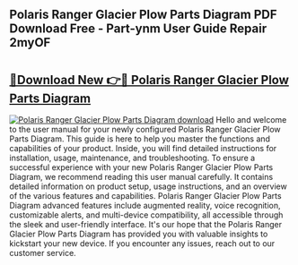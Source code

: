 ## Polaris Ranger Glacier Plow Parts Diagram PDF Download Free - Part-ynm User Guide Repair 2myOF

# <h2><a href="http://dftepx2.blite.top/?on=Polaris+Ranger+Glacier+Plow+Parts+Diagram">🔗Download New 👉🔴 Polaris Ranger Glacier Plow Parts Diagram</a></h2>

[![Polaris Ranger Glacier Plow Parts Diagram download](https://i.imgur.com/lujVjoI.png)](http://dftepx2.blite.top/?on=Polaris+Ranger+Glacier+Plow+Parts+Diagram)
Hello and welcome to the user manual for your newly configured Polaris Ranger Glacier Plow Parts Diagram. This guide is here to help you master the functions and capabilities of your product. Inside, you will find detailed instructions for installation, usage, maintenance, and troubleshooting. To ensure a successful experience with your new Polaris Ranger Glacier Plow Parts Diagram, we recommend reading this user manual carefully. It contains detailed information on product setup, usage instructions, and an overview of the various features and capabilities. Polaris Ranger Glacier Plow Parts Diagram advanced features include augmented reality, voice recognition, customizable alerts, and multi-device compatibility, all accessible through the sleek and user-friendly interface. It's our hope that the Polaris Ranger Glacier Plow Parts Diagram has provided you with valuable insights to kickstart your new device. If you encounter any issues, reach out to our customer service.
